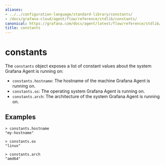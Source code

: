 ```yaml
---
aliases:
- ../../configuration-language/standard-library/constants/
- /docs/grafana-cloud/agent/flow/reference/stdlib/constants/
canonical: https://grafana.com/docs/agent/latest/flow/reference/stdlib/constants/
title: constants
---
```


# constants

The `constants` object exposes a list of constant values about the system
Grafana Agent is running on:

* `constants.hostname`: The hostname of the machine Grafana Agent is running
  on.
* `constants.os`: The operating system Grafana Agent is running on.
* `constants.arch`: The architecture of the system Grafana Agent is running on.

## Examples

```
> constants.hostname
"my-hostname"

> constants.os
"linux"

> constants.arch
"amd64"
```
